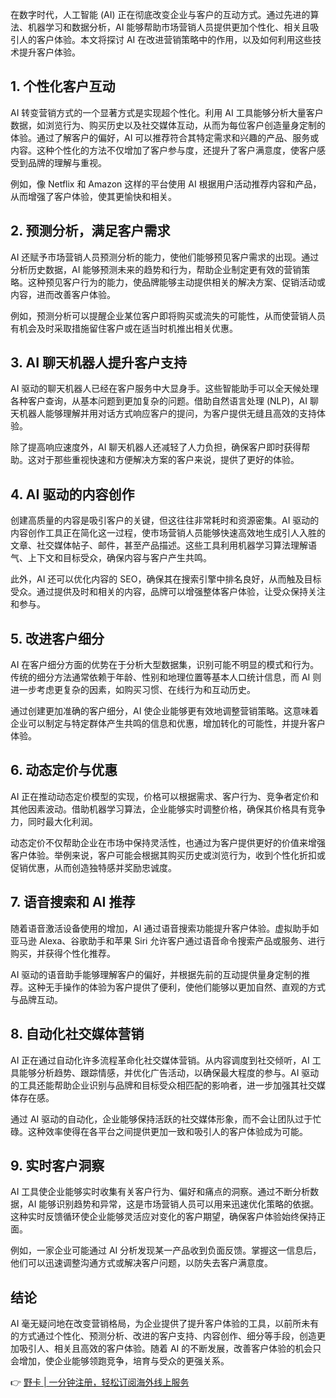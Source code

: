 在数字时代，人工智能 (AI) 正在彻底改变企业与客户的互动方式。通过先进的算法、机器学习和数据分析，AI 能够帮助市场营销人员提供更加个性化、相关且吸引人的客户体验。本文将探讨 AI 在改进营销策略中的作用，以及如何利用这些技术提升客户体验。

## 1. 个性化客户互动

AI 转变营销方式的一个显著方式是实现超个性化。利用 AI 工具能够分析大量客户数据，如浏览行为、购买历史以及社交媒体互动，从而为每位客户创造量身定制的体验。通过了解客户的偏好，AI 可以推荐符合其特定需求和兴趣的产品、服务或内容。这种个性化的方法不仅增加了客户参与度，还提升了客户满意度，使客户感受到品牌的理解与重视。

例如，像 Netflix 和 Amazon 这样的平台使用 AI 根据用户活动推荐内容和产品，从而增强了客户体验，使其更愉快和相关。

## 2. 预测分析，满足客户需求

AI 还赋予市场营销人员预测分析的能力，使他们能够预见客户需求的出现。通过分析历史数据，AI 能够预测未来的趋势和行为，帮助企业制定更有效的营销策略。这种预见客户行为的能力，使品牌能够主动提供相关的解决方案、促销活动或内容，进而改善客户体验。

例如，预测分析可以提醒企业某位客户即将购买或流失的可能性，从而使营销人员有机会及时采取措施留住客户或在适当时机推出相关优惠。

## 3. AI 聊天机器人提升客户支持

AI 驱动的聊天机器人已经在客户服务中大显身手。这些智能助手可以全天候处理各种客户查询，从基本问题到更加复杂的问题。借助自然语言处理 (NLP)，AI 聊天机器人能够理解并用对话方式响应客户的提问，为客户提供无缝且高效的支持体验。

除了提高响应速度外，AI 聊天机器人还减轻了人力负担，确保客户即时获得帮助。这对于那些重视快速和方便解决方案的客户来说，提供了更好的体验。

## 4. AI 驱动的内容创作

创建高质量的内容是吸引客户的关键，但这往往非常耗时和资源密集。AI 驱动的内容创作工具正在简化这一过程，使市场营销人员能够快速高效地生成引人入胜的文章、社交媒体帖子、邮件，甚至产品描述。这些工具利用机器学习算法理解语气、上下文和目标受众，确保内容与客户产生共鸣。

此外，AI 还可以优化内容的 SEO，确保其在搜索引擎中排名良好，从而触及目标受众。通过提供及时和相关的内容，品牌可以增强整体客户体验，让受众保持关注和参与。

## 5. 改进客户细分

AI 在客户细分方面的优势在于分析大型数据集，识别可能不明显的模式和行为。传统的细分方法通常依赖于年龄、性别和地理位置等基本人口统计信息，而 AI 则进一步考虑更复杂的因素，如购买习惯、在线行为和互动历史。

通过创建更加准确的客户细分，AI 使企业能够更有效地调整营销策略。这意味着企业可以制定与特定群体产生共鸣的信息和优惠，增加转化的可能性，并提升客户体验。

## 6. 动态定价与优惠

AI 正在推动动态定价模型的实现，价格可以根据需求、客户行为、竞争者定价和其他因素波动。借助机器学习算法，企业能够实时调整价格，确保其价格具有竞争力，同时最大化利润。

动态定价不仅帮助企业在市场中保持灵活性，也通过为客户提供更好的价值来增强客户体验。举例来说，客户可能会根据其购买历史或浏览行为，收到个性化折扣或促销优惠，从而创造独特感并奖励忠诚度。

## 7. 语音搜索和 AI 推荐

随着语音激活设备使用的增加，AI 通过语音搜索功能提升客户体验。虚拟助手如亚马逊 Alexa、谷歌助手和苹果 Siri 允许客户通过语音命令搜索产品或服务、进行购买，并获得个性化推荐。

AI 驱动的语音助手能够理解客户的偏好，并根据先前的互动提供量身定制的推荐。这种无手操作的体验为客户提供了便利，使他们能够以更加自然、直观的方式与品牌互动。

## 8. 自动化社交媒体营销

AI 正在通过自动化许多流程革命化社交媒体营销。从内容调度到社交倾听，AI 工具能够分析趋势、跟踪情感，并优化广告活动，以确保最大程度的参与。AI 驱动的工具还能帮助企业识别与品牌和目标受众相匹配的影响者，进一步加强其社交媒体存在感。

通过 AI 驱动的自动化，企业能够保持活跃的社交媒体形象，而不会让团队过于忙碌。这种效率使得在各平台之间提供更加一致和吸引人的客户体验成为可能。

## 9. 实时客户洞察

AI 工具使企业能够实时收集有关客户行为、偏好和痛点的洞察。通过不断分析数据，AI 能够识别趋势和异常，这是市场营销人员可以用来迅速优化策略的依据。这种实时反馈循环使企业能够灵活应对变化的客户期望，确保客户体验始终保持正面。

例如，一家企业可能通过 AI 分析发现某一产品收到负面反馈。掌握这一信息后，他们可以迅速调整沟通方式或解决客户问题，以防失去客户满意度。

## 结论

AI 毫无疑问地在改变营销格局，为企业提供了提升客户体验的工具，以前所未有的方式通过个性化、预测分析、改进的客户支持、内容创作、细分等手段，创造更加吸引人、相关且高效的客户体验。随着 AI 的不断发展，改善客户体验的机会只会增加，使企业能够领跑竞争，培育与受众的更强关系。

👉 [野卡 | 一分钟注册，轻松订阅海外线上服务](https://bit.ly/bewildcard)